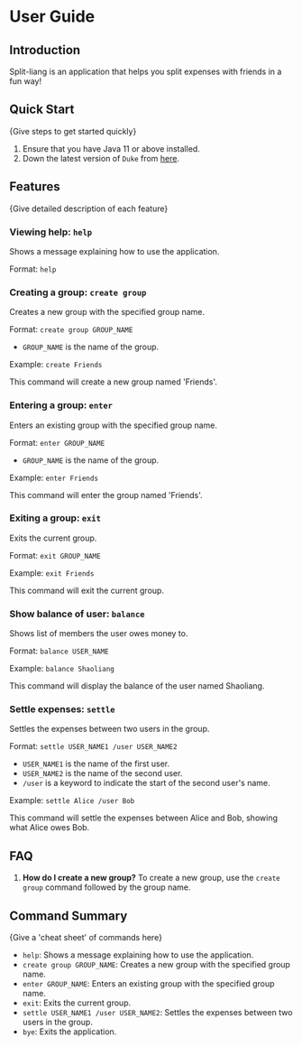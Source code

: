# User Guide

## Introduction

Split-liang is an application that helps you split expenses with friends in a fun way!


## Quick Start

{Give steps to get started quickly}

1. Ensure that you have Java 11 or above installed.
1. Down the latest version of `Duke` from [here](http://link.to/duke).

## Features 

{Give detailed description of each feature}

### Viewing help: `help`
Shows a message explaining how to use the application.

Format: `help`

### Creating a group: `create group`

Creates a new group with the specified group name.

Format: `create group GROUP_NAME`

- `GROUP_NAME` is the name of the group.

Example: `create Friends`

This command will create a new group named 'Friends'.

### Entering a group: `enter`

Enters an existing group with the specified group name.

Format: `enter GROUP_NAME`

- `GROUP_NAME` is the name of the group.

Example: `enter Friends`

This command will enter the group named 'Friends'.

### Exiting a group: `exit`

Exits the current group.

Format: `exit GROUP_NAME`

Example: `exit Friends`

This command will exit the current group.

### Show balance of user: `balance`

Shows list of members the user owes money to.

Format: `balance USER_NAME`

Example: `balance Shaoliang`

This command will display the balance of the user named Shaoliang.

### Settle expenses: `settle`

Settles the expenses between two users in the group.

Format: `settle USER_NAME1 /user USER_NAME2`

- `USER_NAME1` is the name of the first user.
- `USER_NAME2` is the name of the second user.
- `/user` is a keyword to indicate the start of the second user's name.

Example: `settle Alice /user Bob`

This command will settle the expenses between Alice and Bob, showing what Alice owes Bob.


## FAQ

1. **How do I create a new group?**
   To create a new group, use the `create group` command followed by the group name.

## Command Summary

{Give a 'cheat sheet' of commands here}

- `help`: Shows a message explaining how to use the application.
- `create group GROUP_NAME`: Creates a new group with the specified group name.
- `enter GROUP_NAME`: Enters an existing group with the specified group name.
- `exit`: Exits the current group.
- `settle USER_NAME1 /user USER_NAME2`: Settles the expenses between two users in the group.
- `bye`: Exits the application.